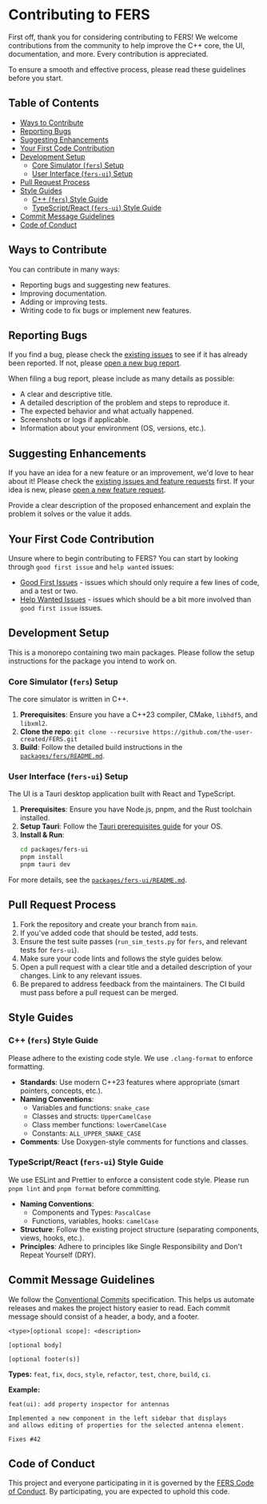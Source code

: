 # Contributing to FERS

First off, thank you for considering contributing to FERS! We welcome contributions from the community to help improve
the C++ core, the UI, documentation, and more. Every contribution is appreciated.

To ensure a smooth and effective process, please read these guidelines before you start.

## Table of Contents

- [Ways to Contribute](#ways-to-contribute)
- [Reporting Bugs](#reporting-bugs)
- [Suggesting Enhancements](#suggesting-enhancements)
- [Your First Code Contribution](#your-first-code-contribution)
- [Development Setup](#development-setup)
    - [Core Simulator (`fers`) Setup](#core-simulator-fers-setup)
    - [User Interface (`fers-ui`) Setup](#user-interface-fers-ui-setup)
- [Pull Request Process](#pull-request-process)
- [Style Guides](#style-guides)
    - [C++ (`fers`) Style Guide](#c-fers-style-guide)
    - [TypeScript/React (`fers-ui`) Style Guide](#typescriptreact-fers-ui-style-guide)
- [Commit Message Guidelines](#commit-message-guidelines)
- [Code of Conduct](#code-of-conduct)

## Ways to Contribute

You can contribute in many ways:

- Reporting bugs and suggesting new features.
- Improving documentation.
- Adding or improving tests.
- Writing code to fix bugs or implement new features.

## Reporting Bugs

If you find a bug, please check the [existing issues](https://github.com/the-user-created/FERS/issues) to see if it has
already been reported. If not,
please [open a new bug report](https://github.com/the-user-created/FERS/issues/new/choose).

When filing a bug report, please include as many details as possible:

- A clear and descriptive title.
- A detailed description of the problem and steps to reproduce it.
- The expected behavior and what actually happened.
- Screenshots or logs if applicable.
- Information about your environment (OS, versions, etc.).

## Suggesting Enhancements

If you have an idea for a new feature or an improvement, we'd love to hear about it! Please check
the [existing issues and feature requests](https://github.com/the-user-created/FERS/issues) first. If your idea is new,
please [open a new feature request](https://github.com/the-user-created/FERS/issues/new/choose).

Provide a clear description of the proposed enhancement and explain the problem it solves or the value it adds.

## Your First Code Contribution

Unsure where to begin contributing to FERS? You can start by looking through `good first issue` and `help wanted`
issues:

- [Good First Issues](https://github.com/the-user-created/FERS/issues?q=is%3Aissue+is%3Aopen+label%3A%22good+first+issue%22) - issues
  which should only require a few lines of code, and a test or two.
- [Help Wanted Issues](https://github.com/the-user-created/FERS/issues?q=is%3Aissue+is%3Aopen+label%3A%22help+wanted%22) - issues which
  should be a bit more involved than `good first issue` issues.

## Development Setup

This is a monorepo containing two main packages. Please follow the setup instructions for the package you intend to work
on.

### Core Simulator (`fers`) Setup

The core simulator is written in C++.

1. **Prerequisites**: Ensure you have a C++23 compiler, CMake, `libhdf5`, and `libxml2`.
2. **Clone the repo**: `git clone --recursive https://github.com/the-user-created/FERS.git`
3. **Build**: Follow the detailed build instructions in the [`packages/fers/README.md`](../packages/fers/README.md).

### User Interface (`fers-ui`) Setup

The UI is a Tauri desktop application built with React and TypeScript.

1. **Prerequisites**: Ensure you have Node.js, pnpm, and the Rust toolchain installed.
2. **Setup Tauri**: Follow the [Tauri prerequisites guide](https://tauri.app/start/prerequisites/) for your OS.
3. **Install & Run**:
   ```bash
   cd packages/fers-ui
   pnpm install
   pnpm tauri dev
   ```

For more details, see the [`packages/fers-ui/README.md`](../packages/fers-ui/README.md).

## Pull Request Process

1. Fork the repository and create your branch from `main`.
2. If you've added code that should be tested, add tests.
3. Ensure the test suite passes (`run_sim_tests.py` for `fers`, and relevant tests for `fers-ui`).
4. Make sure your code lints and follows the style guides below.
5. Open a pull request with a clear title and a detailed description of your changes. Link to any relevant issues.
6. Be prepared to address feedback from the maintainers. The CI build must pass before a pull request can be merged.

## Style Guides

### C++ (`fers`) Style Guide

Please adhere to the existing code style. We use `.clang-format` to enforce formatting.

- **Standards**: Use modern C++23 features where appropriate (smart pointers, concepts, etc.).
- **Naming Conventions**:
    - Variables and functions: `snake_case`
    - Classes and structs: `UpperCamelCase`
    - Class member functions: `lowerCamelCase`
    - Constants: `ALL_UPPER_SNAKE_CASE`
- **Comments**: Use Doxygen-style comments for functions and classes.

### TypeScript/React (`fers-ui`) Style Guide

We use ESLint and Prettier to enforce a consistent code style. Please run `pnpm lint` and `pnpm format` before
committing.

- **Naming Conventions**:
    - Components and Types: `PascalCase`
    - Functions, variables, hooks: `camelCase`
- **Structure**: Follow the existing project structure (separating components, views, hooks, etc.).
- **Principles**: Adhere to principles like Single Responsibility and Don't Repeat Yourself (DRY).

## Commit Message Guidelines

We follow the [Conventional Commits](https://www.conventionalcommits.org/en/v1.0.0/) specification. This helps us
automate releases and makes the project history easier to read. Each commit message should consist of a header, a body,
and a footer.

```
<type>[optional scope]: <description>

[optional body]

[optional footer(s)]
```

**Types:** `feat`, `fix`, `docs`, `style`, `refactor`, `test`, `chore`, `build`, `ci`.

**Example:**

```
feat(ui): add property inspector for antennas

Implemented a new component in the left sidebar that displays
and allows editing of properties for the selected antenna element.

Fixes #42
```

## Code of Conduct

This project and everyone participating in it is governed by the [FERS Code of Conduct](CODE_OF_CONDUCT.md). By
participating, you are expected to uphold this code.
